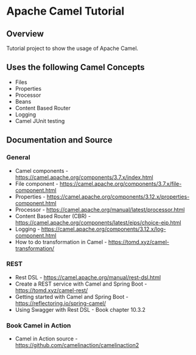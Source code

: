 # Apache Camel Tutorial

## Overview

Tutorial project to show the usage of Apache Camel.

## Uses the following Camel Concepts

- Files
- Properties
- Processor 
- Beans
- Content Based Router
- Logging
- Camel JUnit testing

## Documentation and Source

### General

- Camel components - https://camel.apache.org/components/3.7.x/index.html
- File component - https://camel.apache.org/components/3.7.x/file-component.html
- Properties - https://camel.apache.org/components/3.12.x/properties-component.html
- Processor - https://camel.apache.org/manual/latest/processor.html
- Content Based Router (CBR) - https://camel.apache.org/components/latest/eips/choice-eip.html
- Logging - https://camel.apache.org/components/3.12.x/log-component.html
- How to do transformation in Camel - https://tomd.xyz/camel-transformation/

### REST
        
- Rest DSL - https://camel.apache.org/manual/rest-dsl.html
- Create a REST service with Camel and Spring Boot - https://tomd.xyz/camel-rest/
- Getting started with Camel and Spring Boot - https://reflectoring.io/spring-camel/
- Using Swagger with Rest DSL - Book chapter 10.3.2

### Book Camel in Action

- Camel in Action source - https://github.com/camelinaction/camelinaction2
